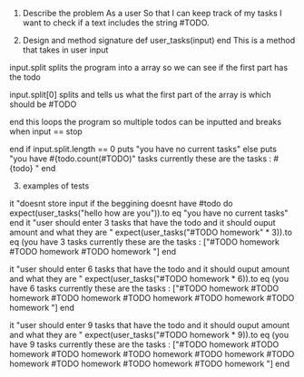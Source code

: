 
1. Describe the problem 
As a user
So that I can keep track of my tasks
I want to check if a text includes the string #TODO.

2. Design and method signature 
def user_tasks(input)
end
This is a method that takes in user input

input.split
splits the program into a array so we can see if the first part has the todo

input.split[0]
splits and tells us what the first part of the array is which should be #TODO


end
this loops the program so multiple todos can be inputted
and breaks when input == stop

end 
if input.split.length == 0 
    puts "you have no current tasks"
else
    puts "you have #{todo.count(#TODO)" tasks currently these are the tasks : #{todo} "
end

3. examples of tests

it "doesnt store input if the beggining doesnt have #todo do
    expect(user_tasks("hello how are you")).to eq "you have no current tasks"
end
it "user should enter 3 tasks that have the todo and it should ouput amount and what they are "
    expect(user_tasks("#TODO homework" * 3)).to eq (you have 3 tasks currently these are the tasks : ["#TODO homework #TODO homework #TODO homework "]
end

it "user should enter 6 tasks that have the todo and it should ouput amount and what they are "
    expect(user_tasks("#TODO homework * 6)).to eq (you have 6 tasks currently these are the tasks : ["#TODO homework #TODO homework #TODO homework #TODO homework #TODO homework #TODO homework "]
end

it "user should enter 9 tasks that have the todo and it should ouput amount and what they are "
    expect(user_tasks("#TODO homework * 9)).to eq (you have 9 tasks currently these are the tasks : ["#TODO homework #TODO homework #TODO homework #TODO homework #TODO homework #TODO homework #TODO homework #TODO homework #TODO homework  "]
end





